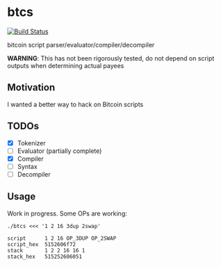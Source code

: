 
# btcs

[![Build Status](https://travis-ci.org/jb55/btcs.svg)](https://travis-ci.org/jb55/btcs)

  bitcoin script parser/evaluator/compiler/decompiler
  
  **WARNING**: This has not been rigorously tested, do not depend on script
  outputs when determining actual payees

## Motivation

  I wanted a better way to hack on Bitcoin scripts

## TODOs

- [X] Tokenizer
- [ ] Evaluator (partially complete)
- [X] Compiler
- [ ] Syntax
- [ ] Decompiler

## Usage

  Work in progress. Some OPs are working:

```
./btcs <<< '1 2 16 3dup 2swap'

script      1 2 16 OP_3DUP OP_2SWAP
script_hex  5152606f72
stack       1 2 2 16 16 1
stack_hex   515252606051
```
